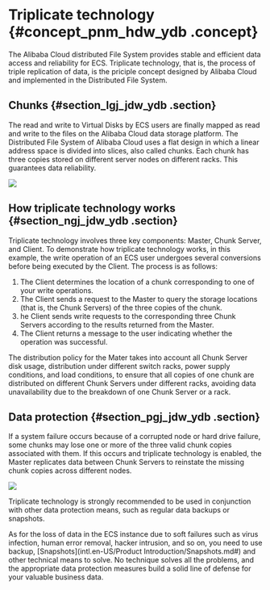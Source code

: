 # Triplicate technology {#concept_pnm_hdw_ydb .concept}

The Alibaba Cloud distributed File System provides stable and efficient data access and reliability for ECS. Triplicate technology, that is, the process of triple replication of data, is the priciple concept designed by Alibaba Cloud and implemented in the Distributed File System.

## Chunks {#section_lgj_jdw_ydb .section}

The read and write to Virtual Disks by ECS users are finally mapped as read and write to the files on the Alibaba Cloud data storage platform. The Distributed File System of Alibaba Cloud uses a flat design in which a linear address space is divided into slices, also called chunks. Each chunk has three copies stored on different server nodes on different racks. This guarantees data reliability.

![](http://static-aliyun-doc.oss-cn-hangzhou.aliyuncs.com/assets/img/9559/5222_en-US.png)

## How triplicate technology works {#section_ngj_jdw_ydb .section}

Triplicate technology involves three key components: Master, Chunk Server, and Client. To demonstrate how triplicate technology works, in this example, the write operation of an ECS user undergoes several conversions before being executed by the Client. The process is as follows:

1.  The Client determines the location of a chunk corresponding to one of your write operations.
2.  The Client sends a request to the Master to query the storage locations \(that is, the Chunk Servers\) of the three copies of the chunk.
3.  he Client sends write requests to the corresponding three Chunk Servers according to the results returned from the Master.
4.  The Client returns a message to the user indicating whether the operation was successful.

The distribution policy for the Mater takes into account all Chunk Server disk usage, distribution under different switch racks, power supply conditions, and load conditions, to ensure that all copies of one chunk are distributed on different Chunk Servers under different racks, avoiding data unavailability due to the breakdown of one Chunk Server or a rack.

## Data protection {#section_pgj_jdw_ydb .section}

If a system failure occurs because of a corrupted node or hard drive failure, some chunks may lose one or more of the three valid chunk copies associated with them. If this occurs and triplicate technology is enabled, the Master replicates data between Chunk Servers to reinstate the missing chunk copies across different nodes.

![](http://static-aliyun-doc.oss-cn-hangzhou.aliyuncs.com/assets/img/9559/5223_en-US.png)

Triplicate technology is strongly recommended to be used in conjunction with other data protection means, such as regular data backups or snapshots.

As for the loss of data in the ECS instance due to soft failures such as virus infection, human error removal, hacker intrusion, and so on, you need to use backup, [Snapshots](intl.en-US/Product Introduction/Snapshots.md#) and other technical means to solve. No technique solves all the problems, and the appropriate data protection measures build a solid line of defense for your valuable business data.

